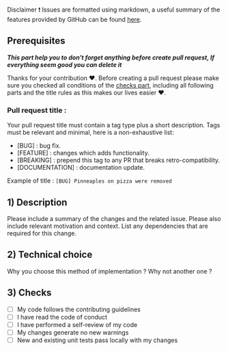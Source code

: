 Disclaimer :exclamation: Issues are formatted using markdown, a useful summary of the features provided by GitHub can be
found [here](https://guides.github.com/pdfs/markdown-cheatsheet-online.pdf).

## Prerequisites

***This part help you to don't forget anything before create pull request, If everything seem good you can delete it***

Thanks for your contribution :heart:. Before creating a pull request please make sure you checked all conditions of
the [checks part](#Checks), including all following parts and the title rules as this makes our lives easier :heart:.

### Pull request title :

Your pull request title must contain a tag type plus a short description. Tags must be relevant and minimal, here is a
non-exhaustive list:

- [BUG] : bug fix.
- [FEATURE] : changes which adds functionality.
- [BREAKING] : prepend this tag to any PR that breaks retro-compatibility.
- [DOCUMENTATION] : documentation update.

Example of title : `[BUG] Pinneaples on pizza were removed`

## 1) Description

Please include a summary of the changes and the related issue. Please also include relevant motivation and context. List
any dependencies that are required for this change.

## 2) Technical choice

Why you choose this method of implementation ? Why not another one ?

## 3) Checks

- [ ] My code follows the contributing guidelines
- [ ] I have read the code of conduct
- [ ] I have performed a self-review of my code
- [ ] My changes generate no new warnings
- [ ] New and existing unit tests pass locally with my changes